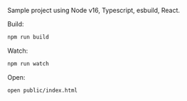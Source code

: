 Sample project using Node v16, Typescript, esbuild, React.

Build:

```sh
npm run build
```

Watch:

```sh
npm run watch
```

Open:

```sh
open public/index.html
```
